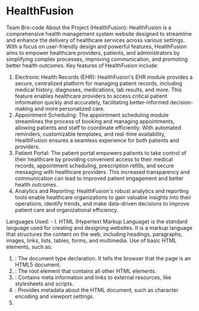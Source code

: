 # HealthFusion

Team Bro-code
About the Project (HealthFusion):
HealthFusion is a comprehensive health management system website designed to streamline and enhance the delivery of healthcare services across various settings. With a focus on user-friendly design and powerful features, HealthFusion aims to empower healthcare providers, patients, and administrators by simplifying complex processes, improving communication, and promoting better health outcomes.
Key features of HealthFusion include:
1.	Electronic Health Records (EHR): HealthFusion's EHR module provides a secure, centralized platform for managing patient records, including medical history, diagnoses, medications, lab results, and more. This feature enables healthcare providers to access critical patient information quickly and accurately, facilitating better-informed decision-making and more personalized care.
2.	Appointment Scheduling: The appointment scheduling module streamlines the process of booking and managing appointments, allowing patients and staff to coordinate efficiently. With automated reminders, customizable templates, and real-time availability, HealthFusion ensures a seamless experience for both patients and providers.
3.	Patient Portal: The patient portal empowers patients to take control of their healthcare by providing convenient access to their medical records, appointment scheduling, prescription refills, and secure messaging with healthcare providers. This increased transparency and communication can lead to improved patient engagement and better health outcomes.
4.	Analytics and Reporting: HealthFusion's robust analytics and reporting tools enable healthcare organizations to gain valuable insights into their operations, identify trends, and make data-driven decisions to improve patient care and organizational efficiency.

Languages Used: - 
I.	HTML (Hypertext Markup Language) is the standard language used for creating and designing websites. It is a markup language that structures the content on the web, including headings, paragraphs, images, links, lists, tables, forms, and multimedia.
Use of basic HTML elements, such as: 
1.	<!DOCTYPE html>: The document type declaration. It tells the browser that the page is an HTML5 document. 
2.	<html>: The root element that contains all other HTML elements.
3.	<head>: Contains meta information and links to external resources, like stylesheets and scripts. 
4.	<meta>: Provides metadata about the HTML document, such as character encoding and viewport settings. 
5.	<title>: Defines the title of the webpage, displayed in the browser's title bar or tab. <body>: Contains the main content of the web page, visible to users. 
6.	<header>, <nav>, <section>, and <footer>: Semantic elements that help structure the content on the page. 
7.	<h1> to <h6>: Headings, ranging from the most important (<h1>) to the least important (<h6>). 
8.	<p>: Paragraph element. <a>: Anchor element, used for creating hyperlinks.

II.	CSS (Cascading Style Sheets) is a stylesheet language used for describing the look and formatting of a document written in HTML. CSS allows you to separate the content (HTML) from the presentation (CSS), making it easier to maintain and control the appearance of your website. You can use CSS to style various elements on a web page, such as colors, fonts, layout, and responsive design for different devices and screen sizes.

Use of basic CSS elements, such as: 
1.	color: Sets the color of the text for an element.
Example: color: #333;
2.	background-color: Sets the background color of an element.
Example: background-color: #f4f4f4;
3.	font-family: Sets the font family for the text of an element.
Example: font-family: Arial, sans-serif;
4.	font-size: Sets the font size of the text for an element.
Example: font-size: 16px;
5.	font-weight: Sets the font weight (boldness) of the text for an element.
Example: font-weight: bold;
6.	font-style: Sets the font style (italic, normal, or oblique) for an element.
Example: font-style: italic;
7.	text-decoration: Sets the text decoration (underline, overline, line-through, or none) for an element.
Example: text-decoration: underline;
8.	text-align: Sets the horizontal alignment of the text within an element.
Example: text-align: center;
9.	line-height: Sets the line height (the space between lines of text) for an element.
Example: line-height: 1.6;
10.	margin: Sets the margin (the space outside the element's border) for an element.
Example: margin: 10px;

III.	Bootstrap is not a language but a popular front-end framework for web development. It was created by Twitter and is open-source. Bootstrap makes it easier and faster to design responsive, mobile-first websites. It is built using HTML, CSS, and JavaScript (jQuery). Bootstrap provides pre-built components, a responsive grid system, and utility classes that help you create a consistent and modern-looking web design with minimal effort. To get started with Bootstrap, you need to include the required Bootstrap files (CSS and JavaScript) in your HTML file. You can either download the files from the official Bootstrap website (https://getbootstrap.com/) and host them locally, or you can link to the files hosted on a CDN (Content Delivery Network) directly.

Use of basic Bootstrap elements, such as: 
1.	Containers: Containers are the most basic layout element in Bootstrap and are required when using the grid system. They provide a responsive, fixed-width container or a fluid container that spans the entire width of the viewport.

2.	Grid system: Bootstrap uses a 12-column responsive grid system to create different layouts. The grid system includes rows and columns, with classes like row, col, col-md-6, etc.
3.	Typography: Bootstrap provides default styles for headings, paragraphs, lists, and other text elements.
4.	Navigation: Bootstrap provides pre-built components for creating navigation bars, dropdown menus, and more.
5.	Utilities: Bootstrap includes various utility classes for spacing (margin and padding), flexbox, borders, and more.

IV.	JavaScript is a versatile programming language that is widely used for web development. It allows you to create interactive and dynamic websites by adding functionality and behavior to static HTML and CSS content. JavaScript is primarily used for client-side scripting, meaning it runs in the user's browser, but it can also be used on the server side with technologies like Node.js.

Use of basic JavaScript elements, such as: 
1.	Variables: Variables are used to store data. In JavaScript, you can declare variables using the var, let, or const keywords.
2.	Data Types: JavaScript has several basic data types, including strings, numbers, booleans, objects, and arrays.
3.	Functions: Functions are blocks of code that can be defined and called by name to perform specific tasks. Functions can also accept parameters and return values.
4.	Control Structures: JavaScript includes control structures such as if, else, switch, for, and while for conditional statements and loops.
5.	Objects: JavaScript objects are collections of key-value pairs, also known as properties. Objects can be used to store and manage complex data structures.
6.	Arrays: Arrays are ordered collections of data that can store multiple values of any data type.


